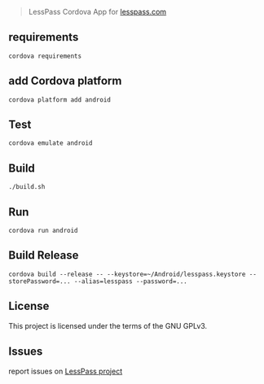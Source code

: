 > LessPass Cordova App for [lesspass.com](https://lesspass.com)

## requirements

    cordova requirements

## add Cordova platform

    cordova platform add android

## Test

    cordova emulate android

## Build

    ./build.sh

    
## Run
    
    cordova run android
    
## Build Release

    cordova build --release -- --keystore=~/Android/lesspass.keystore --storePassword=... --alias=lesspass --password=...
    
## License

This project is licensed under the terms of the GNU GPLv3.


## Issues

report issues on [LessPass project](https://github.com/lesspass/lesspass/issues)
